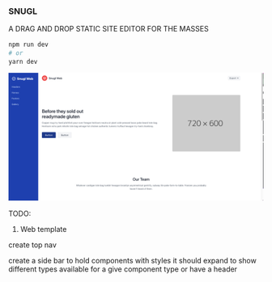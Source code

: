 ### SNUGL
A DRAG AND DROP STATIC SITE EDITOR FOR THE MASSES


```bash
npm run dev
# or
yarn dev
```

![Alt text](./images/early.png?raw=true "Title")




TODO:
1. Web template

create top nav

create a side bar to hold components with styles
it should expand to show different types available for a give component type or have a header